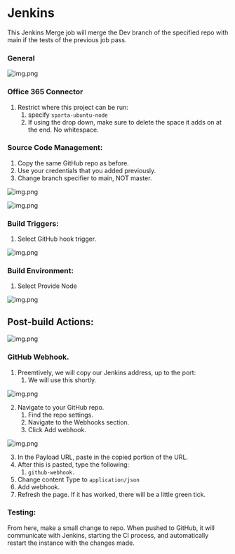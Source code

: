 # Jenkins

This Jenkins Merge job will merge the Dev branch of the specified repo with main if the tests of the previous job pass.

### General

![img.png](images/jenkins_merge/image.png)



### Office 365 Connector

1. Restrict where this project can be run:
   1. specify `sparta-ubuntu-node`
   2. If using the drop down, make sure to delete the space it adds on at the end. No whitespace.


### Source Code Management:

1. Copy the same GitHub repo as before.
2. Use your credentials that you added previously.
3. Change branch specifier to main, NOT master.

![img.png](images/jenkins_merge/image-1.png)

![img.png](images/jenkins_merge/image-2.png)

### Build Triggers:

1. Select GitHub hook trigger.

![img.png](images/jenkins_merge/image-3.png)

### Build Environment:

1. Select Provide Node

![img.png](images/jenkins_merge/image-4.png)

## Post-build Actions:

![img.png](images/jenkins_merge/image-5.png)

### GitHub Webhook.

1. Preemtively, we will copy our Jenkins address, up to the port:
   1. We will use this shortly.

![img.png](images/jenkins_merge/image-6.png)

2. Navigate to your GitHub repo.
   1. Find the repo settings.
   2. Navigate to the Webhooks section.
   3. Click Add webhook.

![img.png](images/jenkins_merge/image-7.png)

3. In the Payload URL, paste in the copied portion of the URL.
4. After this is pasted, type the following:
   1. `github-webhook.`
5. Change content Type to `application/json`
6. Add webhook.
7. Refresh the page. If it has worked, there will be a little green tick.

### Testing:

From here, make a small change to repo. When pushed to GitHub, it will communicate with Jenkins, starting the CI process, and automatically restart the instance with the changes made.